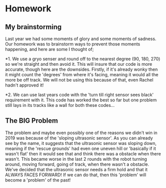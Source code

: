 # Homework

## My brainstorming

Last year we had some moments of glory and some moments of sadness. Our homework was to brainstorm ways to prevent those
moments happening, and here are some I thought of;

*1. We use a gryo senser and round off to the nearest degree (90, 180, 270) so we're straight and then avoid it. This will insure
that our code is more accurate, though here are the downsides. Firstly, if it's already wonky then it might count the 'degrees'
from where it's facing, meaning it would all the more be off track. We will not be using this because of that, even Rachel hadn't
approved it!

*2. We can use last years code with the 'turn till right sensor sees black' requirement with it. This code has worked the best so far but one problem still lays in its tracks like a wall for both these codes...

## The BIG Problem

The problem and maybe even possibly one of the reasons we didn't win in 2019 was because of the 'sloping ultrasonic sensor'. As you can
already see by the name, it suggests that the ultrasonic sensor was sloping down, meaning if the 'rescue grounds' had even one uneven hill
or 'basically if it wasn't flat' then it would see that and think there was a obstacle when there wasn't. This became worse in the last 2 rounds with the robot turning around, moving forward, going of track, when there wasn't a obstacle. We've decided that the ultrasonic sensor needs a firm hold and that it ALWAYS FACES FORWARD! If we can do that, then this 'problem' will become a 'problem' of the past!

